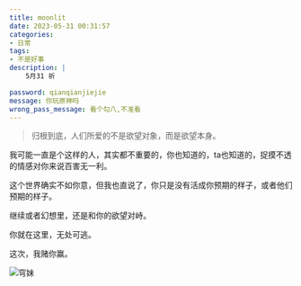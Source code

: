 ```yaml
---
title: moonlit
date: 2023-05-31 00:31:57
categories:
- 日常
tags:
- 不是好事
description: |
    5月31 祈

password: qianqianjiejie
message: 你玩原神吗
wrong_pass_message: 看个勾八,不准看
---
```


>归根到底，人们所爱的不是欲望对象，而是欲望本身。

我可能一直是个这样的人，其实都不重要的，你也知道的，ta也知道的，捉摸不透的情感对你来说百害无一利。

这个世界确实不如你意，但我也直说了，你只是没有活成你预期的样子，或者他们预期的样子。

继续或者幻想里，还是和你的欲望对峙。

你就在这里，无处可逃。

这次，我赌你赢。

![穹妹](https://img.siren.blue/post_img/%E7%A9%B9%E5%A6%B9.JPG)
